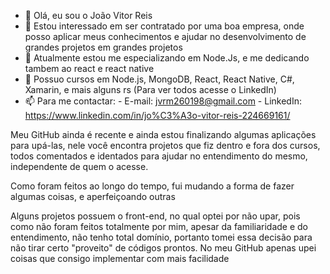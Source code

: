- 👋 Olá, eu sou o João Vitor Reis
- 👀 Estou interessado em ser contratado por uma boa empresa, onde posso aplicar meus conhecimentos e ajudar no desenvolvimento de grandes projetos em grandes projetos 
- 🌱 Atualmente estou me especializando em Node.Js, e me dedicando tambem ao react e react native
- 💞️ Possuo cursos em Node.js, MongoDB, React, React Native, C#, Xamarin, e mais alguns rs (Para ver todos acesse o LinkedIn)
- 📫 Para me contactar:
      - E-mail: jvrm260198@gmail.com
      - LinkedIn: https://www.linkedin.com/in/jo%C3%A3o-vitor-reis-224669161/

Meu GitHub ainda é recente e ainda estou finalizando algumas aplicações para upá-las, nele você encontra projetos que fiz dentro e fora dos cursos, todos comentados e identados para ajudar no entendimento do mesmo, independente de quem o acesse.

Como foram feitos ao longo do tempo, fui mudando a forma de fazer algumas coisas, e aperfeiçoando outras

Alguns projetos possuem o front-end, no qual optei por não upar, pois como não foram feitos totalmente por mim, apesar da familiaridade e do entendimento, não tenho total domínio, portanto tomei essa decisão para não tirar certo "proveito" de códigos prontos. 
No meu GitHub apenas upei coisas que consigo implementar com mais facilidade

<!---
jvrm/jvrm is a ✨ special ✨ repository because its `README.md` (this file) appears on your GitHub profile.
You can click the Preview link to take a look at your changes.
--->
